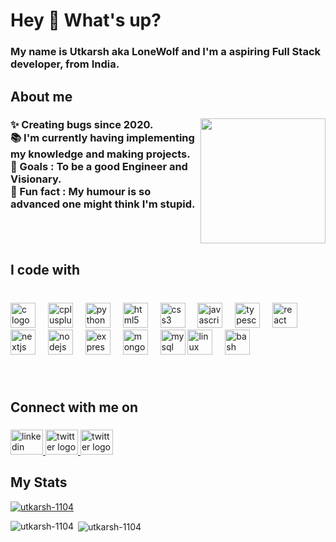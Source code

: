 <h1 align="left">Hey 👋 What's up?</h1>

###

<h3 align="left">My name is Utkarsh aka LoneWolf and I'm a aspiring Full Stack developer, from India.</h3>

###

<h2 align="left">About me</h2>

###

<img align="right" height="200" src="https://github.com/Utkarsh-1104/Utkarsh-1104/assets/90772125/12321613-9566-43b8-9fdd-df18fbfec60f"  />

###

<h3 align="left">✨ Creating bugs since 2020.<br>📚 I'm currently having implementing my knowledge and making projects.<br>🎯 Goals : To be a good Engineer and Visionary.<br>🎲 Fun fact : My humour is so advanced one might think I'm stupid.</h3>

###

<br clear="both">

<h2 align="left">I code with</h2>

###

<br clear="both">

<div align="left">
  <img src="https://cdn.jsdelivr.net/gh/devicons/devicon/icons/c/c-original.svg" height="40" alt="c logo"  />
  <img width="12" />
  <img src="https://cdn.jsdelivr.net/gh/devicons/devicon/icons/cplusplus/cplusplus-original.svg" height="40" alt="cplusplus logo"  />
  <img width="12" />
  <img src="https://cdn.jsdelivr.net/gh/devicons/devicon/icons/python/python-original.svg" height="40" alt="python logo"  />
  <img width="12" />
  <img src="https://cdn.jsdelivr.net/gh/devicons/devicon/icons/html5/html5-original.svg" height="40" alt="html5 logo"  />
  <img width="12" />
  <img src="https://cdn.jsdelivr.net/gh/devicons/devicon/icons/css3/css3-original.svg" height="40" alt="css3 logo"  />
  <img width="12" />
  <img src="https://cdn.jsdelivr.net/gh/devicons/devicon/icons/javascript/javascript-original.svg" height="40" alt="javascript logo"  />
  <img width="12" />
  <img src="https://cdn.jsdelivr.net/gh/devicons/devicon/icons/typescript/typescript-original.svg" height="40" alt="typescript logo"  />
  <img width="12" />
  <img src="https://cdn.jsdelivr.net/gh/devicons/devicon/icons/react/react-original.svg" height="40" alt="react logo"  />
  <img width="12" />
  <img src="https://skillicons.dev/icons?i=nextjs" height="40" alt="nextjs logo"  />
  <img width="12" />
  <img src="https://cdn.jsdelivr.net/gh/devicons/devicon/icons/nodejs/nodejs-original.svg" height="40" alt="nodejs logo"  />
  <img width="12" />
  <img src="https://skillicons.dev/icons?i=express" height="40" alt="express logo"  />
  <img width="12" />
  <img src="https://cdn.jsdelivr.net/gh/devicons/devicon/icons/mongodb/mongodb-original.svg" height="40" alt="mongodb logo"  />
  <img width="12" />
  <img src="https://cdn.simpleicons.org/mysql/4479A1" height="40" alt="mysql logo"  />
  <img src="https://cdn.jsdelivr.net/gh/devicons/devicon/icons/linux/linux-original.svg" height="40" alt="linux logo"  />
  <img width="12" />
  <img src="https://cdn.simpleicons.org/gnubash/4EAA25" height="40" alt="bash logo"  />
</div>

###
<br clear="both">

<h2 align="left">Connect with me on</h2>

###

<div align="left">
  <a href="https://www.linkedin.com/in/utkarshbajpai99/" target="_blank">
    <img src="https://raw.githubusercontent.com/maurodesouza/profile-readme-generator/master/src/assets/icons/social/linkedin/default.svg" width="52" height="40" alt="linkedin logo"  />
  </a>
  <a href="https://twitter.com/lone2104wolf" target="_blank">
    <img src="https://raw.githubusercontent.com/maurodesouza/profile-readme-generator/master/src/assets/icons/social/twitter/default.svg" width="52" height="40" alt="twitter logo"  />
  </a>
  <a href="mailto:lone2104wolf@gmail.com">
    <img src="https://raw.githubusercontent.com/maurodesouza/profile-readme-generator/master/src/assets/icons/social/gmail/default.svg" width="52" height="40" alt="twitter logo"  />
  </a>
</div>

###
###

<h2 align="left">My Stats</h2>

<p align="left"> <a href="https://github-profile-trophy.vercel.app/?username=utkarsh-1104&theme=gruvbox"><img src="https://github-profile-trophy.vercel.app/?username=utkarsh-1104&theme=gruvbox" alt="utkarsh-1104" /></a> </p>

<p><img align="left" src="https://github-readme-stats.vercel.app/api/top-langs?username=utkarsh-1104&show_icons=true&locale=en&layout=compact" alt="utkarsh-1104" /></p>

<p>&nbsp;<img align="center" src="https://github-readme-stats.vercel.app/api?username=utkarsh-1104&show_icons=true&locale=en" alt="utkarsh-1104" /></p>

